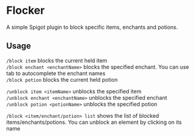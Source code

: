 # Flocker
A simple Spigot plugin to block specific items, enchants and potions.
## Usage
`/block item` blocks the current held item  
`/block enchant <enchantName>` blocks the specified enchant. You can use tab to autocomplete the enchant names  
`/block potion` blocks the current held potion  
  
`/unblock item <itemName>` unblocks the specified item  
`/unblock enchant <enchantName>` unblocks the specified enchant  
`/unblock potion <potionName>` unblocks the specified potion  
  
`/block <item/enchant/potion> list` shows the list of blocked items/enchants/potions. You can unblock an element by clicking on its name